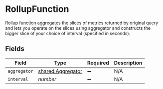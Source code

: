 # RollupFunction

Rollup function aggregates the slices of metrics returned by original query and lets you operate on the slices using aggregator and constructs the bigger slice of your choice of interval (specified in seconds).


## Fields

| Field                                                         | Type                                                          | Required                                                      | Description                                                   |
| ------------------------------------------------------------- | ------------------------------------------------------------- | ------------------------------------------------------------- | ------------------------------------------------------------- |
| `aggregator`                                                  | [shared.Aggregator](../../../sdk/models/shared/aggregator.md) | :heavy_minus_sign:                                            | N/A                                                           |
| `interval`                                                    | *number*                                                      | :heavy_minus_sign:                                            | N/A                                                           |